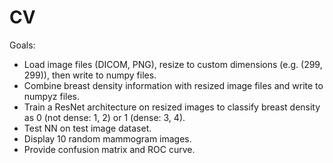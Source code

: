 # CV
Goals:
- Load image files (DICOM, PNG), resize to custom dimensions (e.g. (299, 299)), then write to numpy files.
- Combine breast density information with resized image files and write to numpyz files.
- Train a ResNet architecture on resized images to classify breast density as 0 (not dense: 1, 2) or 1 (dense: 3, 4).
- Test NN on test image dataset.
- Display 10 random mammogram images.
- Provide confusion matrix and ROC curve.
